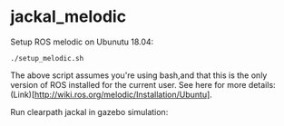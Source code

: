 # jackal_melodic
Setup ROS melodic on Ubunutu 18.04:

```./setup_melodic.sh```

The above script assumes you're using bash,and that this is the only version of ROS installed for the current user. See here for more details: (Link)[http://wiki.ros.org/melodic/Installation/Ubuntu].

Run clearpath jackal in gazebo simulation:
